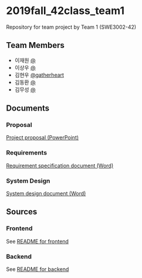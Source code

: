 # 2019fall_42class_team1
Repository for team project by Team 1 (SWE3002-42)

## Team Members
- 이재원 [@](https://github.com/)
- 이상우 [@](https://github.com/)
- 김현우 [@gatherheart](https://github.com/gatherheart)
- 김동환 [@](https://github.com/)
- 김무성 [@](https://github.com/)

## Documents

### Proposal
[Project proposal (PowerPoint)](docs/)

### Requirements
[Requirement specification document (Word)](docs/)

### System Design
[System design document (Word)](docs/)

## Sources

### Frontend
See [README for frontend](src/Frontend/README.md)

### Backend
See [README for backend](src/Backend/README.md)
